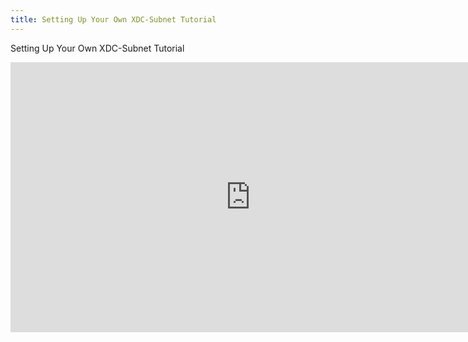 ```yaml
---
title: Setting Up Your Own XDC-Subnet Tutorial
---
```


Setting Up Your Own XDC-Subnet Tutorial

<iframe width="768" height="432" src="https://youtu.be/VwfI4VTMUnY?si=K9Yv3MdxjKryaDfm" title="Setting Up Your Own XDC-Subnet Tutorial" frameborder="0" allow="accelerometer; autoplay; clipboard-write; encrypted-media; gyroscope; picture-in-picture; web-share" referrerpolicy="strict-origin-when-cross-origin" allowfullscreen></iframe>